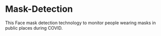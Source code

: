 # Mask-Detection
This Face mask detection technology to monitor people wearing masks in public places during COVID.
